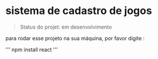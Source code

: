 <h1>sistema de cadastro de jogos </h1>

> Status do projet: em desenvolvimento 

para rodar esse projeto na sua  máquina, por favor digite :

'''
npm install  react
'''
